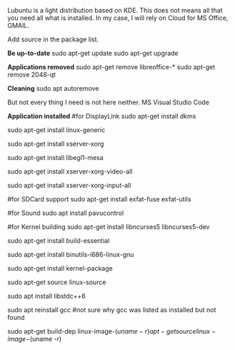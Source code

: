 Lubuntu is a light distribution based on KDE. This does not means all that you need all what is installed. In my case, I will rely on Cloud for MS Office, GMAIL.

Add source in the package list.

**Be up-to-date**
sudo apt-get update
sudo apt-get upgrade


**Applications removed**
sudo apt-get remove libreoffice-*
sudo apt-get remove 2048-qt


**Cleaning**
sudo apt autoremove


But not every thing I need is not here neither. MS Visual Studio Code

**Application installed**
#for DisplayLink
sudo apt-get install dkms

sudo apt-get install linux-generic

sudo apt-get install xserver-xorg

sudo apt-get install libegl1-mesa

sudo apt-get install xserver-xorg-video-all

sudo apt-get install xserver-xorg-input-all


#for SDCard support
sudo apt-get install exfat-fuse exfat-utils


#for Sound
sudo apt install pavucontrol


#for Kernel building
sudo apt-get install libncurses5 libncurses5-dev

sudo apt-get install build-essential

sudo apt-get install binutils-i686-linux-gnu

sudo apt-get install kernel-package

sudo apt-get source linux-source

sudo apt install libstdc++6

sudo apt reinstall gcc #not sure why gcc was listed as installed but not found

sudo apt-get build-dep linux-image-$(uname -r)
apt-get source linux-image-$(uname -r)
